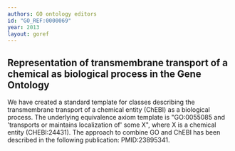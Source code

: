 ```yaml
---
authors: GO ontology editors
id: "GO_REF:0000069"
year: 2013
layout: goref
---
```


## Representation of transmembrane transport of a chemical as biological process in the Gene Ontology

We have created a standard template for classes describing the transmembrane transport of a chemical entity (ChEBI) as a biological process. The underlying equivalence axiom template is "GO:0055085 and 'transports or maintains localization of' some X", where X is a chemical entity (CHEBI:24431). The approach to combine GO and ChEBI has been described in the following publication: PMID:23895341.
